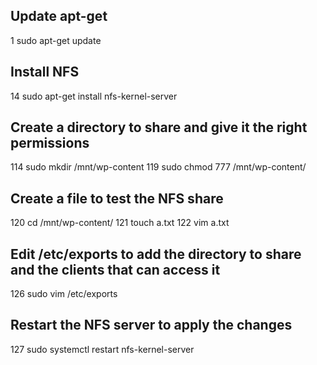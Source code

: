 ## Update apt-get
1  sudo apt-get update

## Install NFS
14  sudo apt-get install nfs-kernel-server

## Create a directory to share and give it the right permissions
114  sudo mkdir /mnt/wp-content
119  sudo chmod 777 /mnt/wp-content/

## Create a file to test the NFS share
120  cd /mnt/wp-content/
121  touch a.txt
122  vim a.txt 

## Edit /etc/exports to add the directory to share and the clients that can access it
126  sudo vim /etc/exports 

## Restart the NFS server to apply the changes
127  sudo systemctl restart nfs-kernel-server
